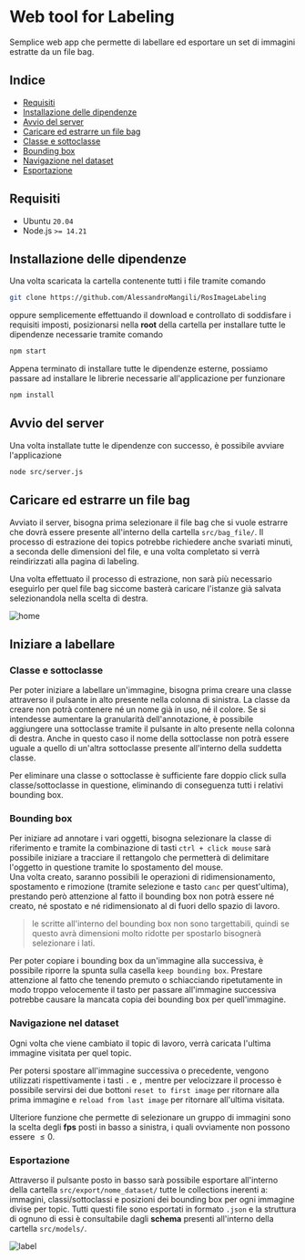 # Web tool for Labeling

Semplice web app che permette di labellare ed esportare un set di immagini estratte da un file bag.

## Indice

- [Requisiti](#requisiti)
- [Installazione delle dipendenze](#installazione-delle-dipendenze)
- [Avvio del server](#avvio-del-server)
- [Caricare ed estrarre un file bag](#caricare-ed-estrarre-un-file-bag)
- [Classe e sottoclasse](#classe-e-sottoclasse)
- [Bounding box](#bounding-box)
- [Navigazione nel dataset](#navigazione-nel-dataset)
- [Esportazione](#esportazione)

## Requisiti

- Ubuntu `20.04`
- Node.js `>= 14.21`

## Installazione delle dipendenze

Una volta scaricata la cartella contenente tutti i file tramite comando
```bash
git clone https://github.com/AlessandroMangili/RosImageLabeling
```

oppure semplicemente effettuando il download e controllato di soddisfare i requisiti imposti, posizionarsi nella __root__ della cartella per installare tutte le dipendenze necessarie tramite comando
```bash
npm start
```

Appena terminato di installare tutte le dipendenze esterne, possiamo passare ad installare le librerie necessarie all'applicazione per funzionare
```bash
npm install
```

## Avvio del server

Una volta installate tutte le dipendenze con successo, è possibile avviare l'applicazione
 ```bash
node src/server.js
```

## Caricare ed estrarre un file bag

Avviato il server, bisogna prima selezionare il file bag che si vuole estrarre che dovrà essere presente all'interno della cartella `src/bag_file/`. Il processo di estrazione dei topics potrebbe richiedere anche svariati minuti, a seconda delle dimensioni del file, e una volta completato si verrà reindirizzati alla pagina di labeling.

Una volta effettuato il processo di estrazione, non sarà più necessario eseguirlo per quel file bag siccome basterà caricare l'istanze già salvata selezionandola nella scelta di destra.

![home](https://github.com/aislabunimi/tesi.triennale.mangili/assets/86318455/0221e234-2c7e-472e-b814-27421ffa14a8)

## Iniziare a labellare

### Classe e sottoclasse

Per poter iniziare a labellare un'immagine, bisogna prima creare una classe attraverso il pulsante in alto presente nella colonna di sinistra. La classe da creare non potrà contenere né un nome già in uso, né il colore. Se si intendesse aumentare la granularità dell'annotazione, è possibile aggiungere una sottoclasse tramite il pulsante in alto presente nella colonna di destra. Anche in questo caso il nome della sottoclasse non potrà essere uguale a quello di un'altra sottoclasse presente all'interno della suddetta classe.

Per eliminare una classe o sottoclasse è sufficiente fare doppio click sulla classe/sottoclasse in questione, eliminando di conseguenza tutti i relativi bounding box.

### Bounding box

Per iniziare ad annotare i vari oggetti, bisogna selezionare la classe di riferimento e tramite la combinazione di tasti `ctrl + click mouse` sarà possibile iniziare a tracciare il rettangolo che permetterà di delimitare l'oggetto in questione tramite lo spostamento del mouse. \
Una volta creato, saranno possibili le operazioni di ridimensionamento, spostamento e rimozione (tramite selezione e tasto `canc` per quest'ultima), prestando però attenzione al fatto il bounding box non potrà essere né creato, né spostato e né ridimensionato al di fuori dello spazio di lavoro.

> le scritte all'interno del bounding box non sono targettabili, quindi se questo avrà dimensioni molto ridotte per spostarlo bisognerà selezionare i lati.

Per poter copiare i bounding box da un'immagine alla successiva, è possibile riporre la spunta sulla casella `keep bounding box`. Prestare attenzione al fatto che tenendo premuto o schiacciando ripetutamente in modo troppo velocemente il tasto per passare all'immagine successiva potrebbe causare la mancata copia dei bounding box per quell'immagine.

### Navigazione nel dataset

Ogni volta che viene cambiato il topic di lavoro, verrà caricata l'ultima immagine visitata per quel topic.

Per potersi spostare all'immagine successiva o precedente, vengono utilizzati rispettivamente i tasti `.` e `,` mentre per velocizzare il processo è possibile servirsi dei due bottoni `reset to first image` per ritornare alla prima immagine e `reload from last image` per ritornare all'ultima visitata.

Ulteriore funzione che permette di selezionare un gruppo di immagini sono la scelta degli __fps__ posti in basso a sinistra, i quali ovviamente non possono essere $\leq 0$.

### Esportazione

Attraverso il pulsante posto in basso sarà possibile esportare all'interno della cartella `src/export/nome_dataset/` tutte le collections inerenti a: immagini, classi/sottoclassi e posizioni dei bounding box per ogni immagine divise per topic. Tutti questi file sono esportati in formato `.json` e la struttura di ognuno di essi è consultabile dagli __schema__ presenti all'interno della cartella `src/models/`.

![label](https://github.com/aislabunimi/tesi.triennale.mangili/assets/86318455/4a3dad15-a300-4242-8f7b-c98381d8109a)